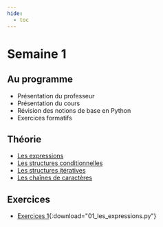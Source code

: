 ```yaml
---
hide:
  - toc
---
```

# Semaine 1

## Au programme
- Présentation du professeur
- Présentation du cours
- Révision des notions de base en Python
- Exercices formatifs

## Théorie
- [Les expressions](theorie/01_expressions.md)
- [Les structures conditionnelles](theorie/02_conditions.md)
- [Les structures itératives](theorie/03_structures_iteratives.md)
- [Les chaînes de caractères](theorie/04_chaines_caracteres.md)

## Exercices
- [Exercices 1](exercices/01_les_expressions.py){:download="01_les_expressions.py"}